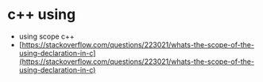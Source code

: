 # c++ using

* using scope c++
* [https://stackoverflow.com/questions/223021/whats-the-scope-of-the-using-declaration-in-c](https://stackoverflow.com/questions/223021/whats-the-scope-of-the-using-declaration-in-c)
